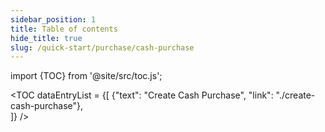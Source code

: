 ```yaml
---
sidebar_position: 1
title: Table of contents
hide_title: true
slug: /quick-start/purchase/cash-purchase 
---
```


import {TOC} from '@site/src/toc.js';

<TOC
dataEntryList = {[
{"text": "Create Cash Purchase", "link": "./create-cash-purchase"},  
]}
/>
      
